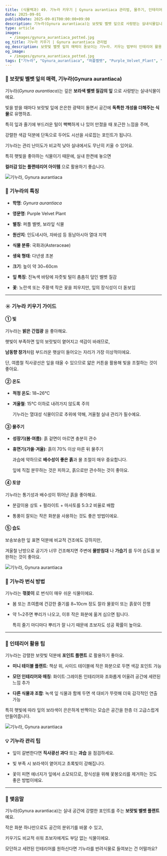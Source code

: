 ```yaml
---
title: (식물백과) 49. 기누라 키우기 | Gynura aurantiaca 관리법, 물주기, 인테리어 활용
date: 2025-09-01
publishDate: 2025-09-01T00:00:00+09:00
description: 기누라(Gynura aurantiaca)는 보랏빛 벨벳 잎으로 사랑받는 실내식물입니다. 키우는 법, 물주기, 번식 방법, 인테리어 활용 팁까지 한눈에 알아보세요.
type: article
images:
  - /images/gynura_aurantiaca_potted.jpg
og_title: 기누라 키우기 | Gynura aurantiaca 관리법
og_description: 보랏빛 벨벳 잎의 매력이 돋보이는 기누라. 키우는 법부터 인테리어 활용까지 자세히 소개합니다.
og_image:
  - /images/gynura_aurantiaca_potted.jpg
tags: ["기누라", "Gynura_aurantiaca", "퍼플벨벳", "Purple_Velvet_Plant", "보라색식물", "실내식물", "관엽식물", "테이블플랜트", "인테리어식물", "반려식물"]
---
```


### **💜 보랏빛 벨벳 잎의 매력, 기누라(Gynura aurantiaca)**

  

기누라(_Gynura aurantiaca_)는 깊은 **보라색 벨벳 질감의 잎** 으로 사랑받는 실내식물이에요.

빛을 받을 때마다 보랏빛 잎에 은은한 광택이 돌면서 공간에 **독특한 개성을 더해주는 식물**로 유명하죠.

특히 잎과 줄기에 부드러운 털이 빽빽하게 나 있어 만졌을 때 포근한 느낌을 주며,

강렬한 색감 덕분에 단독으로 두어도 시선을 사로잡는 포인트가 됩니다.

  

기누라는 관리 난이도가 비교적 낮아 실내에서도 무난히 키울 수 있어요.

특히 햇빛을 좋아하는 식물이기 때문에, 실내 한켠에 놓으면

**컬러감 있는 플랜테리어 아이템** 으로 활용하기 좋습니다.

![기누라, Gynura aurantiaca](/images/gynura_aurantiaca_closeup.jpg) 

### **🌱 기누라의 특징**

- **학명**: _Gynura aurantiaca_
    
- **영문명**: Purple Velvet Plant
    
- **별칭**: 퍼플 벨벳, 보라잎 식물
    
- **원산지**: 인도네시아, 자바섬 등 동남아시아 열대 지역
    
- **식물 분류**: 국화과(Asteraceae)
    
- **생육 형태**: 다년생 초본
    
- **크기**: 높이 약 30~60cm
    
- **잎 특징**: 진녹색 바탕에 자줏빛 털이 촘촘히 덮인 벨벳 질감
    
- **꽃**: 노란색 또는 주황색 작은 꽃을 피우지만, 잎의 장식성이 더 돋보임
    

---

### **☀️ 기누라 키우기 가이드**

  

#### **① 빛**

  

기누라는 **밝은 간접광** 을 좋아해요.

햇빛이 부족하면 잎의 보랏빛이 옅어지고 색감이 바래므로,

**남동향 창가**처럼 부드러운 햇살이 들어오는 자리가 가장 이상적이에요.

단, 여름철 직사광선은 잎을 태울 수 있으므로 얇은 커튼을 활용해 빛을 조절하는 것이 좋아요.

  

#### **② 온도**

- **적정 온도**: 18~26℃
    
- **겨울철**: 15℃ 이하로 내려가지 않도록 주의
    
    기누라는 열대성 식물이므로 추위에 약해, 겨울철 실내 관리가 필수예요.
    

  

#### **③ 물주기**

- **성장기(봄·여름)**: 흙 겉면이 마르면 충분히 관수
    
- **휴면기(가을·겨울)**: 흙이 70% 이상 마른 뒤 물주기
    
    과습에 약하므로 **배수성이 좋은 흙**과 물 조절이 매우 중요합니다.
    
    잎에 직접 분무하는 것은 피하고, 흙으로만 관수하는 것이 좋아요.
    

  

#### **④ 토양**

  

기누라는 통기성과 배수성이 뛰어난 흙을 좋아해요.

- 분갈이용 상토 + 펄라이트 + 마사토를 5:3:2 비율로 배합
    
- 통풍이 잘되는 작은 화분을 사용하는 것도 좋은 방법이에요.
    

  

#### **⑤ 습도**

  

보송보송한 잎 표면 덕분에 비교적 건조에도 강하지만,

겨울철 난방으로 공기가 너무 건조해지면 주변에 **물받침대** 나 **가습기** 를 두어 습도를 보완하는 것이 좋아요.

![기누라, Gynura aurantiaca](/images/gynura_aurantiaca_potted.jpg) 

### **🌸 기누라 번식 방법**

  

기누라는 **꺾꽂이** 로 번식이 매우 쉬운 식물이에요.

- 봄 또는 초여름에 건강한 줄기를 8~10cm 정도 잘라 물꽂이 또는 흙꽂이 진행
    
- 약 1~2주면 뿌리가 나오고, 이후 작은 화분에 옮겨 심으면 됩니다.
    
    특히 줄기 마디마다 뿌리가 잘 나기 때문에 초보자도 성공 확률이 높아요.
    

---

### **🏡 인테리어 활용 팁**

  

기누라는 강렬한 보랏빛 덕분에 **포인트 플랜트** 로 활용하기 좋아요.

- **미니 테이블 플랜트**: 책상 위, 사이드 테이블에 작은 화분으로 두면 색감 포인트 가능
    
- **모던 인테리어와 매칭**: 화이트·그레이톤 인테리어와 조화롭게 어울려 공간에 세련된 느낌 추가
    
- **다른 식물과 조합**: 녹색 잎 식물과 함께 두면 색 대비가 뚜렷해 더욱 감각적인 연출 가능
    

  

특히 햇빛에 따라 잎의 보라색이 은은하게 반짝이는 모습은 공간을 한층 더 고급스럽게 만들어줍니다.

![기누라, Gynura aurantiaca](/images/gynura_aurantiaca_interior.jpg) 

### **💡 기누라 관리 팁**

- 잎이 갈변한다면 **직사광선 과다** 또는 **과습** 을 점검하세요.
    
- 빛 부족 시 보라색이 옅어지고 초록빛이 강해집니다.
    
- 꽃이 피면 에너지가 잎에서 소모되므로, 장식성을 위해 꽃봉오리를 제거하는 것도 좋은 방법이에요.
    

---

### **🌿 맺음말**

  

기누라(Gynura aurantiaca)는 실내 공간에 강렬한 포인트를 주는 **보랏빛 벨벳 플랜트** 예요.

작은 화분 하나만으로도 공간의 분위기를 바꿀 수 있고,

키우기도 비교적 쉬워 초보자에게도 부담 없는 식물이에요.

모던하고 세련된 인테리어를 원하신다면 기누라를 반려식물로 들여보는 건 어떨까요?